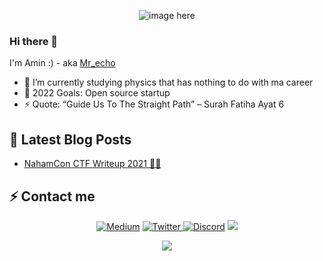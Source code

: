<p align="center"><img  src="./my-gif.gif" alt="image here" /></p>

### Hi there 👋

I'm Amin :) - aka [Mr_echo](https://amine123ait.github.io/) 



- 🌱 I’m currently studying physics that has nothing to do with ma career 
- 🥅 2022 Goals: Open source startup
- ⚡ Quote: “Guide Us To The Straight Path” – Surah Fatiha Ayat 6 

## 📕 Latest Blog Posts
<!-- BLOG-POST-LIST:START -->
- [NahamCon CTF Writeup 2021 🐱‍💻](https://thefamasgame.medium.com/nahamcon-ctf-writeup-2021-f3a780ca980e)
<!-- BLOG-POST-LIST:END -->

## ⚡ Contact me 

<p align="center">
    <a href="https://thefamasgame.medium.com/">
    <img alt="Medium" src="https://img.shields.io/badge/Medium%20-%23000000.svg?&style=for-the-badge&logo=Medium&logoColor=white"/></a>
    <a href="https://twitter.com/ChabouAit">
    <img alt="Twitter" src="https://img.shields.io/badge/Twitter%20-%231DA1F2.svg?&style=for-the-badge&logo=Twitter&logoColor=white"</a>
    <a href="https://discord.gg/rFC7u7VKc9">
    <img alt="Discord" src="https://img.shields.io/badge/Discord%20-%237289DA.svg?&style=for-the-badge&logo=discord&logoColor=white"/></a>
    <a href="https://github.com/amine123ait.gpg">
    <img src="https://img.shields.io/badge/pgp-0xD1C381399984AAB5-313131?style=for-the-badge" /></a>
</p>

<p align="center">
<img src="https://media.giphy.com/media/pIBCeF0v9w3xyig9EA/giphy.gif">
</p>
